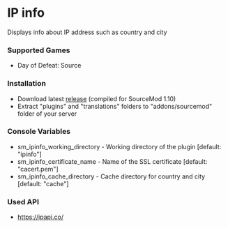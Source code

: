 # IP info

Displays info about IP address such as country and city

### Supported Games

* Day of Defeat: Source

### Installation

* Download latest [release](https://github.com/Dron-elektron/ip-info/releases) (compiled for SourceMod 1.10)
* Extract "plugins" and "translations" folders to "addons/sourcemod" folder of your server

### Console Variables

* sm_ipinfo_working_directory - Working directory of the plugin [default: "ipinfo"]
* sm_ipinfo_certificate_name - Name of the SSL certificate [default: "cacert.pem"]
* sm_ipinfo_cache_directory - Cache directory for country and city [default: "cache"]

### Used API

* https://ipapi.co/
